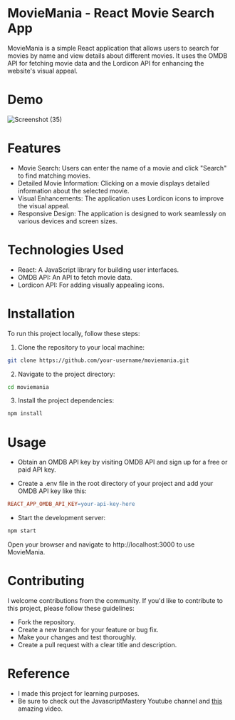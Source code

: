 # MovieMania - React Movie Search App

MovieMania is a simple React application that allows users to search for movies by name and view details about different movies. It uses the OMDB API for fetching movie data and the Lordicon API for enhancing the website's visual appeal.

# Demo
![Screenshot (35)](https://github.com/Atigit15/MovieMania/assets/77894729/41b85454-34da-454b-bf44-4345463e6d22)

# Features
- Movie Search: Users can enter the name of a movie and click "Search" to find matching movies.
- Detailed Movie Information: Clicking on a movie displays detailed information about the selected movie.
- Visual Enhancements: The application uses Lordicon icons to improve the visual appeal.
- Responsive Design: The application is designed to work seamlessly on various devices and screen sizes.

# Technologies Used
- React: A JavaScript library for building user interfaces.
- OMDB API: An API to fetch movie data.
- Lordicon API: For adding visually appealing icons.

# Installation
To run this project locally, follow these steps:

1. Clone the repository to your local machine:

```bash
git clone https://github.com/your-username/moviemania.git
```

2. Navigate to the project directory:

```bash
cd moviemania
```

3. Install the project dependencies:

```bash
npm install
```

# Usage
- Obtain an OMDB API key by visiting OMDB API and sign up for a free or paid API key.

- Create a .env file in the root directory of your project and add your OMDB API key like this:

```makefile
REACT_APP_OMDB_API_KEY=your-api-key-here
```

- Start the development server:

```bash
npm start
```

Open your browser and navigate to http://localhost:3000 to use MovieMania.

# Contributing
I welcome contributions from the community. If you'd like to contribute to this project, please follow these guidelines:

- Fork the repository.
- Create a new branch for your feature or bug fix.
- Make your changes and test thoroughly.
- Create a pull request with a clear title and description.

# Reference
- I made this project for learning purposes.
- Be sure to check out the JavascriptMastery Youtube channel and [this](https://www.youtube.com/watch?v=b9eMGE7QtTk) amazing video.
